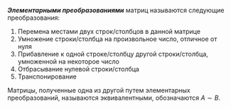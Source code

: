 ***Элементарными преобразованиями*** матриц называются следующие преобразования:
1. Перемена местами двух строк/столбцов в данной матрице
2. Умножение строки/столбца на произвольное число, отличное от нуля
3. Прибавление к одной строке/столбцу другой строки/столбца, умноженной на некоторое число
4. Отбрасывание нулевой строки/столбца
5. Транспонирование

Матрицы, полученные одна из другой путем элементарных преобразований, называются эквивалентными, обозначаются $A \sim B$.
